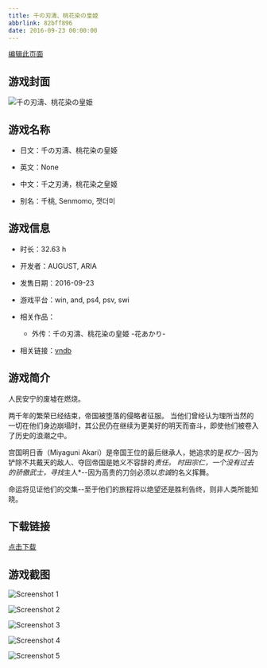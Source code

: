 ```yaml
---
title: 千の刃濤、桃花染の皇姫
abbrlink: 82bff896
date: 2016-09-23 00:00:00
---
```

[编辑此页面](https://github.com/ACG-3/ADV3-source/blob/main/source/_posts/games/%E5%8D%83%E3%81%AE%E5%88%83%E6%BF%A4%E3%80%81%E6%A1%83%E8%8A%B1%E6%9F%93%E3%81%AE%E7%9A%87%E5%A7%AB%20-%E8%8A%B1%E3%81%82%E3%81%8B%E3%82%8A-.md)

## 游戏封面

![千の刃濤、桃花染の皇姫](https%3A//pan.timero.xyz/onedrive/img_lib_001/%E5%8D%83%E3%81%AE%E5%88%83%E6%BF%A4%E3%80%81%E6%A1%83%E8%8A%B1%E6%9F%93%E3%81%AE%E7%9A%87%E5%A7%AB%20-%E8%8A%B1%E3%81%82%E3%81%8B%E3%82%8A-_cover.avif)


## 游戏名称

- 日文：千の刃濤、桃花染の皇姫
- 英文：None
- 中文：千之刃涛，桃花染之皇姬

- 别名：千桃, Senmomo, 잿더미


## 游戏信息

- 时长：32.63 h
- 开发者：AUGUST, ARIA
- 发售日期：2016-09-23
- 游戏平台：win, and, ps4, psv, swi
- 相关作品：
   - 外传：千の刃濤、桃花染の皇姫 -花あかり-

- 相关链接：[vndb](https://vndb.org/v15708)


## 游戏简介

人民安宁的废墟在燃烧。

两千年的繁荣已经结束，帝国被堕落的侵略者征服。
当他们曾经认为理所当然的一切在他们身边崩塌时，其公民仍在继续为更美好的明天而奋斗，即使他们被卷入了历史的浪潮之中。

宫国明日香（Miyaguni Akari）是帝国王位的最后继承人，她追求的是*权力*--因为铲除不共戴天的敌人、夺回帝国是她义不容辞的*责任。
时田宗仁，一个没有过去的骄傲武士，寻找*主人*--因为高贵的刀剑必须以*忠诚*的名义挥舞。

命运将见证他们的交集--至于他们的旅程将以绝望还是胜利告终，则非人类所能知晓。




## 下载链接

[点击下载](https://pan.timero.xyz/onedrive/adv_lib_001/%E5%8D%83%E3%81%AE%E5%88%83%E6%BF%A4%E3%80%81%E6%A1%83%E8%8A%B1%E6%9F%93%E3%81%AE%E7%9A%87%E5%A7%AB%20-%E8%8A%B1%E3%81%82%E3%81%8B%E3%82%8A-)


## 游戏截图


![Screenshot 1](https%3A//pan.timero.xyz/onedrive/img_lib_001/%E5%8D%83%E3%81%AE%E5%88%83%E6%BF%A4%E3%80%81%E6%A1%83%E8%8A%B1%E6%9F%93%E3%81%AE%E7%9A%87%E5%A7%AB%20-%E8%8A%B1%E3%81%82%E3%81%8B%E3%82%8A-_Screenshot_1.avif)

![Screenshot 2](https%3A//pan.timero.xyz/onedrive/img_lib_001/%E5%8D%83%E3%81%AE%E5%88%83%E6%BF%A4%E3%80%81%E6%A1%83%E8%8A%B1%E6%9F%93%E3%81%AE%E7%9A%87%E5%A7%AB%20-%E8%8A%B1%E3%81%82%E3%81%8B%E3%82%8A-_Screenshot_2.avif)

![Screenshot 3](https%3A//pan.timero.xyz/onedrive/img_lib_001/%E5%8D%83%E3%81%AE%E5%88%83%E6%BF%A4%E3%80%81%E6%A1%83%E8%8A%B1%E6%9F%93%E3%81%AE%E7%9A%87%E5%A7%AB%20-%E8%8A%B1%E3%81%82%E3%81%8B%E3%82%8A-_Screenshot_3.avif)

![Screenshot 4](https%3A//pan.timero.xyz/onedrive/img_lib_001/%E5%8D%83%E3%81%AE%E5%88%83%E6%BF%A4%E3%80%81%E6%A1%83%E8%8A%B1%E6%9F%93%E3%81%AE%E7%9A%87%E5%A7%AB%20-%E8%8A%B1%E3%81%82%E3%81%8B%E3%82%8A-_Screenshot_4.avif)

![Screenshot 5](https%3A//pan.timero.xyz/onedrive/img_lib_001/%E5%8D%83%E3%81%AE%E5%88%83%E6%BF%A4%E3%80%81%E6%A1%83%E8%8A%B1%E6%9F%93%E3%81%AE%E7%9A%87%E5%A7%AB%20-%E8%8A%B1%E3%81%82%E3%81%8B%E3%82%8A-_Screenshot_5.avif)

